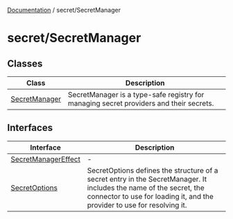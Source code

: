 [Documentation](../../index.md) / secret/SecretManager

# secret/SecretManager

## Classes

| Class | Description |
| ------ | ------ |
| [SecretManager](classes/SecretManager.md) | SecretManager is a type-safe registry for managing secret providers and their secrets. |

## Interfaces

| Interface | Description |
| ------ | ------ |
| [SecretManagerEffect](interfaces/SecretManagerEffect.md) | - |
| [SecretOptions](interfaces/SecretOptions.md) | SecretOptions defines the structure of a secret entry in the SecretManager. It includes the name of the secret, the connector to use for loading it, and the provider to use for resolving it. |
